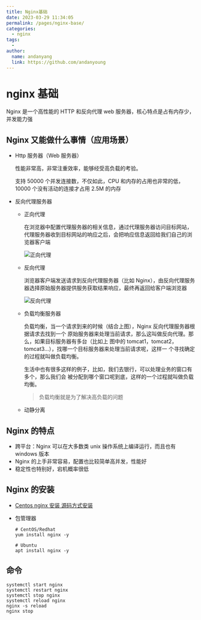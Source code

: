 ```yaml
---
title: Nginx基础
date: 2023-03-29 11:34:05
permalink: /pages/nginx-base/
categories:
  - nginx
tags:
  -
author:
  name: andanyang
  link: https://github.com/andanyoung
---
```


# nginx 基础

Nginx 是⼀个⾼性能的 HTTP 和反向代理 web 服务器，核⼼特点是占有内存少，并发能⼒强

## Nginx ⼜能做什么事情（应⽤场景）

- Http 服务器（Web 服务器）

  性能⾮常⾼，⾮常注重效率，能够经受⾼负载的考验。

  ⽀持 50000 个并发连接数，不仅如此，CPU 和内存的占⽤也⾮常的低，10000 个没有活动的连接才占⽤ 2.5M 的内存

- 反向代理服务器

  - 正向代理

    在浏览器中配置代理服务器的相关信息，通过代理服务器访问⽬标网站，代理服务器收到⽬标网站的响应之后，会把响应信息返回给我们⾃⼰的浏览器客户端

    ![正向代理](http://md7.admin4j.com/blog/image-20230329112825491.png)

  - 反向代理

    浏览器客户端发送请求到反向代理服务器（⽐如 Nginx），由反向代理服务器选择原始服务器提供服务获取结果响应，最终再返回给客户端浏览器

    ![反向代理](http://md7.admin4j.com/blog/image-20230329112939819.png)

  - 负载均衡服务器

    负载均衡，当⼀个请求到来的时候（结合上图），Nginx 反向代理服务器根据请求去找到⼀个 原始服务器来处理当前请求，那么这叫做反向代理。那么，如果⽬标服务器有多台（⽐如上 图中的 tomcat1，tomcat2，tomcat3...），找哪⼀个⽬标服务器来处理当前请求呢，这样⼀ 个寻找确定的过程就叫做负载均衡。

    ⽣活中也有很多这样的例⼦，⽐如，我们去银⾏，可以处理业务的窗口有多个，那么我们会 被分配到哪个窗口呢到底，这样的⼀个过程就叫做负载均衡。

    > 负载均衡就是为了解决⾼负载的问题

  - 动静分离

## Nginx 的特点

- 跨平台：Nginx 可以在⼤多数类 unix 操作系统上编译运⾏，⽽且也有 windows 版本
- Nginx 的上⼿⾮常容易，配置也⽐较简单⾼并发，性能好
- 稳定性也特别好，宕机概率很低

## Nginx 的安装

- [Centos nginx 安装 源码方式安装](https://blog.csdn.net/agonie201218/article/details/120860247)

- 包管理器

  ```
  # CentOS/Redhat
  yum install nginx -y

  # Ubuntu
  apt install nginx -y
  ```

## 命令

```
systemctl start nginx
systemctl restart nginx
systemctl stop nginx
systemctl reload nginx
nginx -s reload
nginx stop
```
